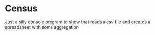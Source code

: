 # Census

Just a silly console program to show that reads a csv file and creates a spreadsheet with some aggregation
